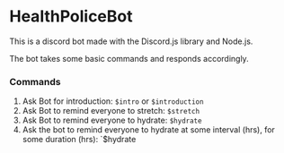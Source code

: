 # HealthPoliceBot

This is a discord bot made with the Discord.js library and Node.js.

The bot takes some basic commands and responds accordingly.

### Commands
1. Ask Bot for introduction: `$intro` or `$introduction`
2. Ask Bot to remind everyone to stretch: `$stretch`
3. Ask Bot to remind everyone to hydrate: `$hydrate`
4. Ask the bot to remind everyone to hydrate at some interval (hrs), for some duration (hrs): `$hydrate <interval> <duration>
